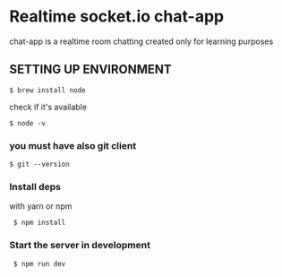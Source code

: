# Realtime socket.io chat-app

chat-app is a realtime room chatting created only for learning purposes

## SETTING UP ENVIRONMENT

```shell
$ brew install node
```

check if it's available

```shell
$ node -v
```

### you must have also git client

```shell
$ git --version
```

### Install deps

with yarn or npm

```shell
 $ npm install
```

### Start the server in development

```shell
 $ npm run dev
```

<!-- ### Heroku
The application is hosted on this dyno URL:
<a href="#"> https://mucyo-property-pro-lite.herokuapp.com/api/v2 </a> -->
